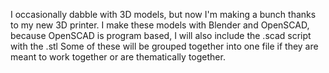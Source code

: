 I occasionally dabble with 3D models, but now I'm making a bunch thanks to my new 3D printer.
I make these models with Blender and OpenSCAD, because OpenSCAD is program based, I will also include the .scad script with the .stl
Some of these will be grouped together into one file if they are meant to work together or are thematically together.
